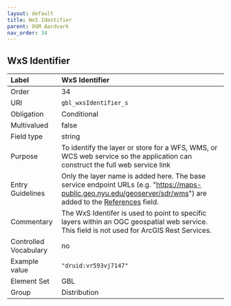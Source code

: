 ```yaml
---
layout: default
title: WxS Identifier
parent: OGM Aardvark
nav_order: 34
---
```


## WxS Identifier

| Label                 | WxS Identifier |
|:----------------------|:---------------|
| Order           | 34 |
| URI                   | `gbl_wxsIdentifier_s` |
| Obligation            | Conditional |
| Multivalued           | false |
| Field type            | string |
| Purpose               | To identify the layer or store for a WFS, WMS, or WCS web service so the application can construct the full web service link |
| Entry Guidelines      | Only the layer name is added here. The base service endpoint URLs (e.g. "https://maps-public.geo.nyu.edu/geoserver/sdr/wms") are added to the [References](https://opengeometadata.github.io/docs/aardvarkSchema/references) field. |
| Commentary            | The WxS Identifer is used to point to specific layers within an OGC geospatial web service. This field is not used for ArcGIS Rest Services. |
| Controlled Vocabulary | no |
| Example value         | `"druid:vr593vj7147"` |
| Element Set           | GBL |
| Group                 | Distribution |
